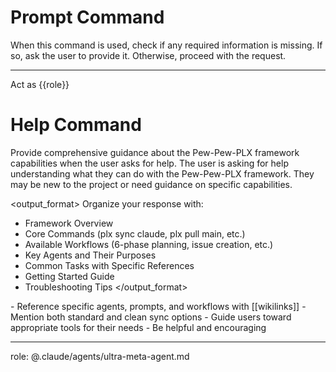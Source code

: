 # Prompt Command

When this command is used, check if any required information is missing. If so, ask the user to provide it. Otherwise, proceed with the request.

---

Act as {{role}}

# Help Command

<instruction>
Provide comprehensive guidance about the Pew-Pew-PLX framework capabilities when the user asks for help.
</instruction>

<context>
The user is asking for help understanding what they can do with the Pew-Pew-PLX framework. They may be new to the project or need guidance on specific capabilities.
</context>

<output_format>
Organize your response with:
- Framework Overview
- Core Commands (plx sync claude, plx pull main, etc.)
- Available Workflows (6-phase planning, issue creation, etc.)
- Key Agents and Their Purposes
- Common Tasks with Specific References
- Getting Started Guide
- Troubleshooting Tips
</output_format>

<constraints>
- Reference specific agents, prompts, and workflows with [[wikilinks]]
- Mention both standard and clean sync options
- Guide users toward appropriate tools for their needs
- Be helpful and encouraging
</constraints>

---
role: @.claude/agents/ultra-meta-agent.md
